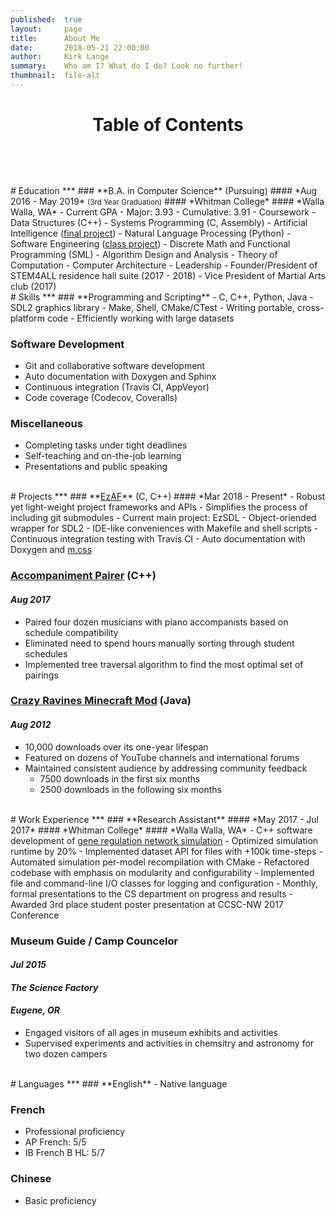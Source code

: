 ```yaml
---
published:  true
layout:     page
title:      About Me
date:       2018-05-21 22:00:00
author:     Kirk Lange
summary:    Who am I? What do I do? Look no further!
thumbnail:  file-alt
---
```


<h1 id="toc">
<center>
<div style="padding-bottom:10px">Table of Contents</div>
<a href="#-education-" style="color:white;"><i class="fa fa-graduation-cap"></i></a> &nbsp;
<a href="#-skills-" style="color:white;"><i class="fa fa-wrench"></i></a> &nbsp;
<a href="#-projects-" style="color:white;"><i class="fa fa-file-code"></i></a> &nbsp;
<a href="#-work-experience-" style="color:white;"><i class="fa fa-briefcase"></i></a> &nbsp;
<a href="#-languages-" style="color:white;"><i class="fa fa-language"></i></a>
</center>
</h1>


<br>
# <i class="fa fa-graduation-cap"></i> Education <span style="float:right;"><a href="#" style="color:white;"><i class="fas fa-arrow-circle-up"></i></a></span>
***
### **B.A. in Computer Science** (Pursuing)
#### *Aug 2016 - May 2019* <small>(3rd Year Graduation)</small>
#### *Whitman College*
#### *Walla Walla, WA*
- Current GPA
  - Major: 3.93
  - Cumulative: 3.91
- Coursework
  - Data Structures (C++)
  - Systems Programming (C, Assembly)
  - Artificial Intelligence (<a target="_blank" href="https://github.com/kirklange/royal-game-of-ur">final project</a>)
  - Natural Language Processing (Python)
  - Software Engineering (<a target="_blank" href="https://github.com/whitman-books-online/whitman-books-online">class project</a>)
  - Discrete Math and Functional Programming (SML)
  - Algorithm Design and Analysis
  - Theory of Computation
  - Computer Architecture
- Leadership
  - Founder/President of STEM4ALL residence hall suite (2017 - 2018)
  - Vice President of Martial Arts club (2017)

<br>
# <i class="fa fa-wrench"></i> Skills <span style="float:right;"><a href="#" style="color:white;"><i class="fas fa-arrow-circle-up"></i></a></span>
***
### **Programming and Scripting**
- C, C++, Python, Java
- SDL2 graphics library
- Make, Shell, CMake/CTest
- Writing portable, cross-platform code
- Efficiently working with large datasets

### **Software Development**
- Git and collaborative software development
- Auto documentation with Doxygen and Sphinx
- Continuous integration (Travis CI, AppVeyor)
- Code coverage (Codecov, Coveralls)

### **Miscellaneous**
- Completing tasks under tight deadlines
- Self-teaching and on-the-job learning
- Presentations and public speaking

<br>
# <i class="fa fa-file-code"></i> Projects <span style="float:right;"><a href="#" style="color:white;"><i class="fas fa-arrow-circle-up"></i></a></span>
***
### **<a target="_blank" href="https://github.com/ezaf">EzAF</a>** (C, C++)
#### *Mar 2018 - Present*
- Robust yet light-weight project frameworks and APIs
- Simplifies the process of including git submodules
- Current main project: EzSDL
  - Object-oriended wrapper for SDL2
  - IDE-like conveniences with Makefile and shell scripts
  - Continuous integration testing with Travis CI
  - Auto documentation with Doxygen and <a target="_blank" href="http://mcss.mosra.cz">m.css</a>

### **<a target="_blank" href="https://github.com/kirklange/accompaniment-pairer">Accompaniment Pairer</a>** (C++)
#### *Aug 2017*
- Paired four dozen musicians with piano accompanists based on schedule compatibility
- Eliminated need to spend hours manually sorting through student schedules
- Implemented tree traversal algorithm to find the most optimal set of pairings

### **<a target="_blank" href="https://www.minecraftforum.net/forums/mapping-and-modding-java-edition/minecraft-mods/1284860-1-5-2-crazy-ravines-and-caves-mod">Crazy Ravines Minecraft Mod</a>** (Java)
#### *Aug 2012*
- 10,000 downloads over its one-year lifespan
- Featured on dozens of YouTube channels and international forums
- Maintained consistent audience by addressing community feedback
  - 7500 downloads in the first six months
  - 2500 downloads in the following six months

<br>
# <i class="fa fa-briefcase"></i> Work Experience <span style="float:right;"><a href="#" style="color:white;"><i class="fas fa-arrow-circle-up"></i></a></span>
***
### **Research Assistant**
#### *May 2017 - Jul 2017*
#### *Whitman College*
#### *Walla Walla, WA*
- C++ software development of <a target="_blank" href="https://github.com/johnastratton/DelayDifferentialEqnSimulator">gene regulation network simulation</a>
- Optimized simulation runtime by 20%
- Implemented dataset API for files with +100k time-steps
- Automated simulation per-model recompilation with CMake
- Refactored codebase with emphasis on modularity and configurability
- Implemented file and command-line I/O classes for logging and configuration
- Monthly, formal presentations to the CS department on progress and results
- Awarded 3rd place student poster presentation at CCSC-NW 2017 Conference

### **Museum Guide / Camp Councelor**
#### *Jul 2015*
#### *The Science Factory*
#### *Eugene, OR*
- Engaged visitors of all ages in museum exhibits and activities
- Supervised experiments and activities in chemsitry and astronomy for two dozen campers

<br>
# <i class="fa fa-language"></i> Languages <span style="float:right;"><a href="#" style="color:white;"><i class="fas fa-arrow-circle-up"></i></a></span>
***
### **English**
- Native language

### **French**
- Professional proficiency
- AP French: 5/5
- IB French B HL: 5/7

### **Chinese**
- Basic proficiency
